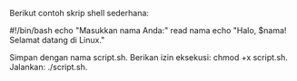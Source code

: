 Berikut contoh skrip shell sederhana:

#!/bin/bash
echo "Masukkan nama Anda:"
read nama
echo "Halo, $nama! Selamat datang di Linux."

Simpan dengan nama script.sh.
Berikan izin eksekusi: chmod +x script.sh.
Jalankan: ./script.sh.
